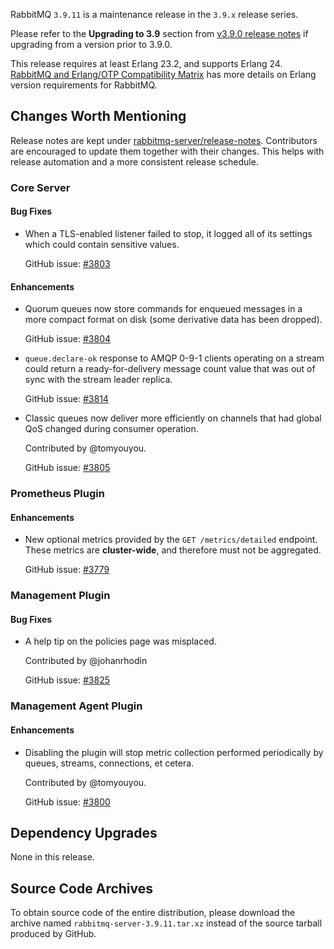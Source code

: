 RabbitMQ `3.9.11` is a maintenance release in the `3.9.x` release series.

Please refer to the **Upgrading to 3.9** section from [v3.9.0 release notes](https://github.com/rabbitmq/rabbitmq-server/releases/tag/v3.9.0) if upgrading from a version prior to 3.9.0.

This release requires at least Erlang 23.2, and supports Erlang 24. [RabbitMQ and Erlang/OTP Compatibility Matrix](https://www.rabbitmq.com/which-erlang.html) has more details on Erlang version requirements for RabbitMQ.



## Changes Worth Mentioning

Release notes are kept under [rabbitmq-server/release-notes](https://github.com/rabbitmq/rabbitmq-server/tree/v3.9.x/release-notes).
Contributors are encouraged to update them together with their changes. This helps with release automation and a more consistent release schedule.

### Core Server

#### Bug Fixes

 * When a TLS-enabled listener failed to stop, it logged all of its settings
   which could contain sensitive values.

   GitHub issue: [#3803](https://github.com/rabbitmq/rabbitmq-server/issues/3803)

#### Enhancements

 * Quorum queues now store commands for enqueued messages in a more compact format
   on disk (some derivative data has been dropped).

   GitHub issue: [#3804](https://github.com/rabbitmq/rabbitmq-server/pull/3804)

 * `queue.declare-ok` response to AMQP 0-9-1 clients operating on a stream could return a ready-for-delivery
   message count value that was out of sync with the stream leader replica.

   GitHub issue: [#3814](https://github.com/rabbitmq/rabbitmq-server/pull/3814)

 * Classic queues now deliver more efficiently on channels that had global QoS changed
   during consumer operation.

   Contributed by @tomyouyou.

   GitHub issue: [#3805](https://github.com/rabbitmq/rabbitmq-server/pull/3805)


### Prometheus Plugin

#### Enhancements

 * New optional metrics provided by the `GET /metrics/detailed` endpoint. These metrics are **cluster-wide**,
   and therefore must not be aggregated.

   GitHub issue: [#3779](https://github.com/rabbitmq/rabbitmq-server/pull/3779)


### Management Plugin

#### Bug Fixes

 * A help tip on the policies page was misplaced.

   Contributed by @johanrhodin

   GitHub issue: [#3825](https://github.com/rabbitmq/rabbitmq-server/pull/3825)


### Management Agent Plugin

#### Enhancements

 * Disabling the plugin will stop metric collection performed periodically by
   queues, streams, connections, et cetera.

   Contributed by @tomyouyou.

   GitHub issue: [#3800](https://github.com/rabbitmq/rabbitmq-server/pull/3800)



## Dependency Upgrades

None in this release.


## Source Code Archives

To obtain source code of the entire distribution, please download the archive named `rabbitmq-server-3.9.11.tar.xz`
instead of the source tarball produced by GitHub.
